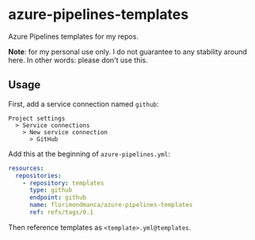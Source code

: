 # azure-pipelines-templates

Azure Pipelines templates for my repos.

**Note**: for my personal use only. I do not guarantee to any stability around here. In other words: please don't use this.

## Usage

First, add a service connection named `github`:

```
Project settings
  > Service connections
    > New service connection
      > GitHub 
```

Add this at the beginning of `azure-pipelines.yml`:

```yaml
resources:
  repositories:
    - repository: templates
      type: github
      endpoint: github
      name: florimondmanca/azure-pipelines-templates
      ref: refs/tags/0.1
```

Then reference templates as `<template>.yml@templates`.
